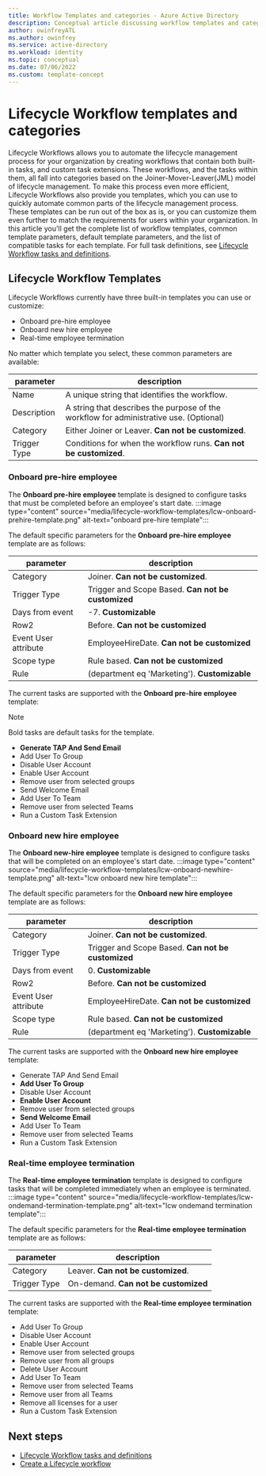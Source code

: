 ```yaml
---
title: Workflow Templates and categories - Azure Active Directory
description: Conceptual article discussing workflow templates and categories with Lifecycle Workflows
author: owinfreyATL
ms.author: owinfrey
ms.service: active-directory
ms.workload: identity
ms.topic: conceptual 
ms.date: 07/06/2022
ms.custom: template-concept
---
```


# Lifecycle Workflow templates and categories


Lifecycle Workflows allows you to automate the lifecycle management process for your organization by creating workflows that contain both built-in tasks, and custom task extensions. These workflows, and the tasks within them, all fall into categories based on the Joiner-Mover-Leaver(JML) model of lifecycle management. To make this process even more efficient, Lifecycle Workflows also provide you templates, which you can use to quickly automate common parts of the lifecycle management process. These templates can be run out of the box as is, or you can customize them even further to match the requirements for users within your organization. In this article you'll get the complete list of workflow templates, common template parameters, default template parameters, and the list of compatible tasks for each template. For full task definitions, see [Lifecycle Workflow tasks and definitions](lifecycle-workflow-tasks.md).


## Lifecycle Workflow Templates

Lifecycle Workflows currently have three built-in templates you can use or customize:

- Onboard pre-hire employee
- Onboard new hire employee
- Real-time employee termination  

No matter which template you select, these common parameters are available:


|parameter  |description  |
|---------|---------|
|Name     | A unique string that identifies the workflow.        |
|Description     | A string that describes the purpose of the workflow for administrative use. (Optional)        |
|Category     | Either Joiner or Leaver. **Can not be customized**.        |
|Trigger Type     | Conditions for when the workflow runs. **Can not be customized**.        |



### Onboard pre-hire employee

 The **Onboard pre-hire employee** template is designed to configure tasks that must be completed before an employee's start date.
:::image type="content" source="media/lifecycle-workflow-templates/lcw-onboard-prehire-template.png" alt-text="onboard pre-hire template":::

The default specific parameters for the **Onboard pre-hire employee** template are as follows:


|parameter  |description  |
|---------|---------|
|Category     | Joiner. **Can not be customized**.        |
|Trigger Type     | Trigger and Scope Based. **Can not be customized**         |
|Days from event     |  -7. **Customizable**       |
|Row2     |  Before. **Can not be customized**       |
|Event User attribute     | EmployeeHireDate. **Can not be customized**       |
|Scope type     | Rule based. **Can not be customized**        |
|Rule    | (department eq 'Marketing'). **Customizable**        |


The current tasks are supported with the **Onboard pre-hire employee** template:

> [!NOTE]
> Bold tasks are default tasks for the template.

- **Generate TAP And Send Email**
- Add User To Group
- Disable User Account
- Enable User Account
- Remove user from selected groups
- Send Welcome Email
- Add User To Team
- Remove user from selected Teams
- Run a Custom Task Extension

### Onboard new hire employee

The **Onboard new-hire employee** template is designed to configure tasks that will be completed on an employee's start date.
:::image type="content" source="media/lifecycle-workflow-templates/lcw-onboard-newhire-template.png" alt-text="lcw onboard new hire template":::

The default specific parameters for the **Onboard new hire employee** template are as follows:

|parameter  |description  |
|---------|---------|
|Category     | Joiner. **Can not be customized**.        |
|Trigger Type     | Trigger and Scope Based. **Can not be customized**         |
|Days from event     |  0. **Customizable**       |
|Row2     |  Before. **Can not be customized**       |
|Event User attribute     | EmployeeHireDate. **Can not be customized**       |
|Scope type     | Rule based. **Can not be customized**        |
|Rule    | (department eq 'Marketing'). **Customizable**        |

The current tasks are supported with the **Onboard new hire employee** template:

- Generate TAP And Send Email
- **Add User To Group**
- Disable User Account
- **Enable User Account**
- Remove user from selected groups
- **Send Welcome Email**
- Add User To Team
- Remove user from selected Teams
- Run a Custom Task Extension


### Real-time employee termination

The **Real-time employee termination** template is designed to configure tasks that will be completed immediately when an employee is terminated.
:::image type="content" source="media/lifecycle-workflow-templates/lcw-ondemand-termination-template.png" alt-text="lcw ondemand termination template":::

The default specific parameters for the **Real-time employee termination** template are as follows:

|parameter  |description  |
|---------|---------|
|Category     | Leaver. **Can not be customized**.        |
|Trigger Type     | On-demand. **Can not be customized**         |

The current tasks are supported with the **Real-time employee termination** template:


- Add User To Group
- Disable User Account
- Enable User Account
- Remove user from selected groups
- Remove user from all groups
- Delete User Account
- Add User To Team
- Remove user from selected Teams
- Remove user from all Teams
- Remove all licenses for a user
- Run a Custom Task Extension

## Next steps

- [Lifecycle Workflow tasks and definitions](lifecycle-workflow-tasks.md)
- [Create a Lifecycle workflow](create-lifecycle-workflow.md)


